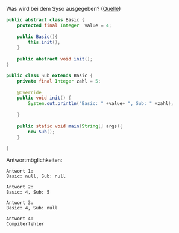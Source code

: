 Was wird bei dem Syso ausgegeben? ([Quelle](http://www.java-forum.org/plauderecke/22639-java-quiz-81.html#post968007))

```java
public abstract class Basic {
    protected final Integer  value = 4;
    
    public Basic(){
        this.init();
    }
    
    public abstract void init();
}

public class Sub extends Basic {
    private final Integer zahl = 5;
    
    @Override
    public void init() {
        System.out.println("Basic: " +value+ ", Sub: " +zahl);
 
    }
    
    public static void main(String[] args){
        new Sub();
    }
 
}
```

Antwortmöglichkeiten:

```
Antwort 1:
Basic: null, Sub: null

Antwort 2:
Basic: 4, Sub: 5

Antwort 3:
Basic: 4, Sub: null

Antwort 4:
Compilerfehler
```
